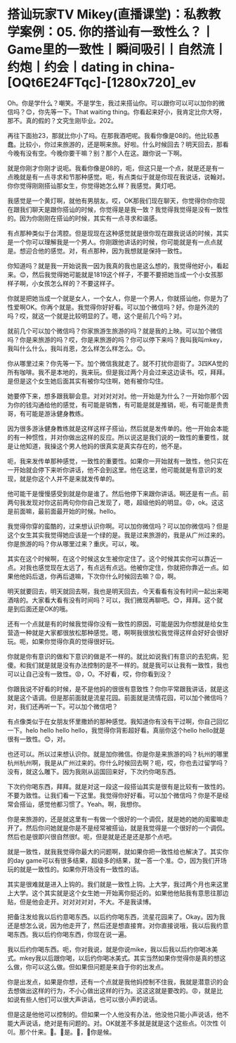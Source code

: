 # 搭讪玩家TV  Mikey(直播课堂)：私教教学案例：05. 你的搭讪有一致性么？丨Game里的一致性丨瞬间吸引丨自然流丨约炮丨约会丨dating in china-[OQt6E24FTqc]-[1280x720]_ev

Oh。你是学什么？嘲笑。不是学生，我过来搭讪你。可以跟你可以可以加你的微信吗？😊，你先等一下。That waiting thing。你看起来好小，我肯定比你大呀，那不。真的假的？文究生刚毕业。202。

再往下面抬23，那就比你小了吗。在那我酒吧呢。我看你像是08的。他比较愚蠢。比较小，你过来旅游的，还是啊来旅。好啦。什么时候回去？明天回去，那看今晚有没有空。今晚你要干嘛？别？那个人在这。跟你说一下啊。

就是你刚才你刚才说呃。我看你像是08的，呃，但这只是一个点，就是还是有一点晚就是有一点寻求和节那种感觉。呃，有点类似于就是你现在我说话，说翰对。你你觉得刚刚搭讪那女生，你觉得她怎么样？我感觉。黄灯吧。

我感觉是一个黄灯啊，就他有男朋友。哎，OK那我们现在聊天，你觉得你你你现在跟我们聊天是跟你搭讪的时候，你觉得是是我一致？我觉得我觉得是没有一致性的。因为你刚刚在搭讪的时候，其实有一点寻求和谐感。

有点那种类似于台湾腔。但是现现在这种感觉就是很你现在跟我说话的时候，其实是一个你可以理解我是一个男人。你刚跟他讲话的时候，你可能就是有一点点就是。想迎合他的感觉。对，有点那种，因为我想就是保持一致性。

你知道吗？就是我一开始说我一因为我真的我也是这么想的，我觉得他好小，看起来。😊，然后我觉得她可能就是1819这个样子，不要不要把她当成一个小女孩那样子啊，小女孩怎么样的？不要这样子。

你就是把她当成一个就是女人，一个女人，你是一个男人，你就搭讪他，你是为了性爱啊OK。你再个就是。我觉得你好好看。可以加个微信吗？好。你是外流的吗？哎，就这一个就是比较明显的了。嗯，这个是前几个吗？对。

就前几个可以加个微信吗？你家旅游生旅游的吗？就是我的上映。可以加个微信吗？你是来旅游的吗？哎，你是来旅游的吗？你可以停下来吗？我叫我叫mkey，我叫什么什么，我叫肖恩，怎么样怎么样怎么。😊。

你从哪里过来？你先等一下。加个微信我就走了。就不打扰你逛街了。3四KA觉的所有咖啡。我不是本地的，我来玩。但是我过两个月会过来这边读书。哎，拜拜。是但是这个女生她后面其实有被你勾住啊，她有被你勾住。

她要停下来，想多跟我聊会意。对对对对对。他一开始是为什么？一开始你那个因为你的钱沟通给他的感觉，有可能是销售，有可能是就是推销，呃，有可能是贵贵哥，有可能是游泳健身教练。

因为很多游泳健身教练就是这样这样子搭讪，然后就是发传单的。他一开始会本能的有一种惯性，并对你做出这样的反应。所以说这是我们说的一致性的重要性，就是让他知道，我操这个男人他妈的很真实是真实存在的，他不是。

呃，我来发传单那种感觉，一致性的重要性。如果你一开始就有一致性，他只实在一开始就会停下来听你讲话，他不会到这里。他在这里，他可能就是有意识的发现，就是你这个人并不是来就发传单的。

他可能干是慢慢感受到就是你是谁了。然后他停下来跟你讲话。啊还是有一点。前两句我发现对你这前两句你你自己发现了，嗯，超级他妈的明显。😡，ok。这这是前面嘛，最前面最开始的时候。hello。

我觉得你穿的蛮酷的，过来想认识你啊。可以加你微信吗？可以加你微信吗？但是这个女生其实我觉得她应该是一个绿的是。我是过来旅游的，我是从广州过来的。你是旅游的吗？你从哪里过来？重庆。可以，唉。

其实在这个时候啊，在这个时候这女生被你定住了。这个时候其实你可以靠近一点。对我也感觉现在太远了，有点远有点远。他被你定住，你就把你靠近一点。如果他他妈后退，你再后退嘛，下次你什么时候回去嘛？😡，啊。

明天就要回去，明天就回去啊，我也是明天回去，今天看看有没有时间一起出来喝酒啥的。大家看大看有没有时间吗？可以，我们微现再聊吧。😊，拜拜。这个就是到后面还是OK的哦。

还有一个点就是有的时候我觉得你没有一致性的原因，可能是因为你想就是给女生营造一种就是大家都很放松那种感觉。嗯，啊啊我很放松我觉得这样会好好会很好玩。呃，如果你觉得你真的觉得很好玩。

你就是你有意识的做和下意识的做是不一样的。就比如说我们有意识的去犯病，犯傻。和我们就是就是没有办法控制的是不一样的。就是我可以让我有一致性，我也可以让自己没有一致性。😡，O。不好看，哎，你你看到没？

你跟我说不好看的时候，是不是他妈的很很有意致性？你你平常跟我讲话，就是这就是这个语调。但是那前面就是流星花园。前面就是流情花园，可以加个微信吗？对，我们还再听一下。可以加个微信吧？

有点像类似于在女朋友怀里撒娇的那种感觉。我知道你有没有干过啊，你自己回忆一下。helo hello hello hello，我觉得你背影超好看。真丽你这个hello hello就是很有一致性。😊，对。

也还可以。所以过来想认识你。就是加你微信。你是你是来旅游的吗？杭州的哪里杭州杭州啊，我是从广州过来的。你什么时候回去啊？呃，哎，你也去过留学吗？没有，就这么雕下。因为我刚从运国回来好，下次约你喝东西。

下次约你喝东西，拜拜。就是对这一段这一段搭讪其实是很有是比较有一致性的。不要为致性。让我们看一下这里。我觉得你好好看。可以加个微信吗？你是不是经常会搭讪，感觉他都习惯了。Yeah。啊，我想你。

你是来旅游的，还是就这里有一有做一个很好的一个调侃，就是她的她的闺蜜嘛走开了。然后你问她就是你是不是经常被搭讪，就是我觉得是一个很好的一个调侃。然后也是很即兴很自然很f。呃，但是就是还是还是那个点吧。

就是一致性，就我我觉得你最大的问题啊，就如果你把一致性给也解决了。其实你的day game可以有很多结果，超级多的结果，就一答一个准。😊，因为我们开场玩的就是一致性的。如果你开场没有一致性的话。

其实是很难就是进入上钩的。我们就是一致性上钩。上大学，我过两个月也来这里上大学。这个其实就是这个女生她一开始离你挺近的。如果他他贴我有意思往那边贴，但是他会走开。对对对对对，不大。不是我读博。

把备注发给我以后约意喝东西。以后约你喝东西，流星花园来了。Okay。因为我还是想怎么说，因为他走开了，然后还是想直接育。对你直接说哦，我以后我约意喝东西。我以后约你喝东西，你现在说一遍。

我以后约你喝东西。呃，你对我说，就是你说mike，我以后我以后约你喝冰美式。mkey我以后跟你喝，以后约你喝冰美式。其实当然如果你觉得你是真的想这么做，你可以这么做。但如果但问题是来自于你的出发点。

你是出发点，如果是你想，还有一个点就是我他妈控制不住我，我就是潜意识的会去想做出这样的行为，不小心做出这样的行为。这这这就是要改的。😡，就是比如说有些人他们可以很大声讲话，也可以很小声的说话。

但是这是他他可以控制的。但如果一个人他没有办法，他没他只能小声说话，他不能大声说话，绝对是有问题的。对。OK就差不多就是就是这个这些点。이次性 이 이。那个什来。🎼。🎼是。🎼，🎼你是候。

